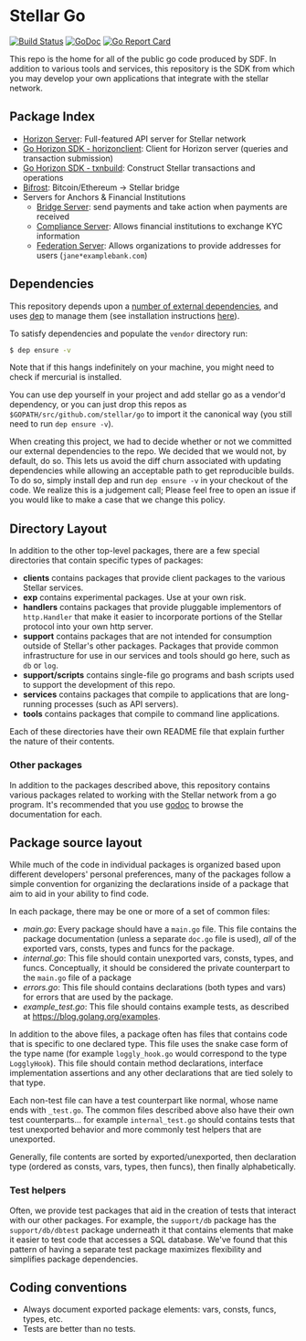 # Stellar Go 
[![Build Status](https://travis-ci.org/stellar/go.svg?branch=master)](https://travis-ci.org/amissine/go) 
[![GoDoc](https://godoc.org/github.com/stellar/go?status.svg)](https://godoc.org/github.com/stellar/go)
[![Go Report Card](https://goreportcard.com/badge/github.com/stellar/go)](https://goreportcard.com/report/github.com/stellar/go)

This repo is the home for all of the public go code produced by SDF.  In addition to various tools and services, this repository is the SDK from which you may develop your own applications that integrate with the stellar network.

## Package Index

* [Horizon Server](services/horizon): Full-featured API server for Stellar network
* [Go Horizon SDK - horizonclient](clients/horizonclient): Client for Horizon server (queries and transaction submission)
* [Go Horizon SDK - txnbuild](txnbuild): Construct Stellar transactions and operations
* [Bifrost](services/bifrost): Bitcoin/Ethereum -> Stellar bridge
* Servers for Anchors & Financial Institutions
  * [Bridge Server](services/bridge): send payments and take action when payments are received
  * [Compliance Server](services/compliance): Allows financial institutions to exchange KYC information
  * [Federation Server](services/federation): Allows organizations to provide addresses for users (`jane*examplebank.com`)

## Dependencies

This repository depends upon a [number of external dependencies](./Gopkg.lock), and uses [dep](https://golang.github.io/dep/) to manage them (see installation instructions [here](https://golang.github.io/dep/docs/installation.html)).  

To satisfy dependencies and populate the `vendor` directory run: 

```bash
$ dep ensure -v
```

Note that if this hangs indefinitely on your machine, you might need to check if mercurial is installed.

You can use dep yourself in your project and add stellar go as a vendor'd dependency, or you can just drop this repos as `$GOPATH/src/github.com/stellar/go` to import it the canonical way (you still need to run `dep ensure -v`).

When creating this project, we had to decide whether or not we committed our external dependencies to the repo.  We decided that we would not, by default, do so.  This lets us avoid the diff churn associated with updating dependencies while allowing an acceptable path to get reproducible builds.  To do so, simply install dep and run `dep ensure -v` in your checkout of the code.  We realize this is a judgement call; Please feel free to open an issue if you would like to make a case that we change this policy.

## Directory Layout

In addition to the other top-level packages, there are a few special directories that contain specific types of packages:

* **clients** contains packages that provide client packages to the various Stellar services.
* **exp** contains experimental packages.  Use at your own risk.
* **handlers** contains packages that provide pluggable implementors of `http.Handler` that make it easier to incorporate portions of the Stellar protocol into your own http server. 
* **support** contains packages that are not intended for consumption outside of Stellar's other packages.  Packages that provide common infrastructure for use in our services and tools should go here, such as `db` or `log`. 
* **support/scripts** contains single-file go programs and bash scripts used to support the development of this repo. 
* **services** contains packages that compile to applications that are long-running processes (such as API servers).
* **tools** contains packages that compile to command line applications.

Each of these directories have their own README file that explain further the nature of their contents.

### Other packages

In addition to the packages described above, this repository contains various packages related to working with the Stellar network from a go program.  It's recommended that you use [godoc](https://godoc.org/github.com/stellar/go#pkg-subdirectories) to browse the documentation for each.


## Package source layout

While much of the code in individual packages is organized based upon different developers' personal preferences, many of the packages follow a simple convention for organizing the declarations inside of a package that aim to aid in your ability to find code.

In each package, there may be one or more of a set of common files:

- *main.go*: Every package should have a `main.go` file.  This file contains the package documentation (unless a separate `doc.go` file is used), _all_ of the exported vars, consts, types and funcs for the package. 
- *internal.go*:  This file should contain unexported vars, consts, types, and funcs.  Conceptually, it should be considered the private counterpart to the `main.go` file of a package
- *errors.go*: This file should contains declarations (both types and vars) for errors that are used by the package.
- *example_test.go*: This file should contains example tests, as described at https://blog.golang.org/examples.

In addition to the above files, a package often has files that contains code that is specific to one declared type.  This file uses the snake case form of the type name (for example `loggly_hook.go` would correspond to the type `LogglyHook`).  This file should contain method declarations, interface implementation assertions and any other declarations that are tied solely to that type.

Each non-test file can have a test counterpart like normal, whose name ends with `_test.go`.  The common files described above also have their own test counterparts... for example `internal_test.go` should contains tests that test unexported behavior and more commonly test helpers that are unexported.

Generally, file contents are sorted by exported/unexported, then declaration type  (ordered as consts, vars, types, then funcs), then finally alphabetically.

### Test helpers

Often, we provide test packages that aid in the creation of tests that interact with our other packages.  For example, the `support/db` package has the `support/db/dbtest` package underneath it that contains elements that make it easier to test code that accesses a SQL database.  We've found that this pattern of having a separate test package maximizes flexibility and simplifies package dependencies.


## Coding conventions

- Always document exported package elements: vars, consts, funcs, types, etc.
- Tests are better than no tests.
